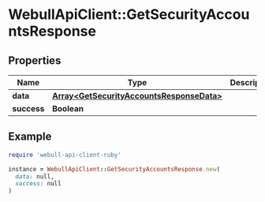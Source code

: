 # WebullApiClient::GetSecurityAccountsResponse

## Properties

| Name | Type | Description | Notes |
| ---- | ---- | ----------- | ----- |
| **data** | [**Array&lt;GetSecurityAccountsResponseData&gt;**](GetSecurityAccountsResponseData.md) |  | [optional] |
| **success** | **Boolean** |  | [optional] |

## Example

```ruby
require 'webull-api-client-ruby'

instance = WebullApiClient::GetSecurityAccountsResponse.new(
  data: null,
  success: null
)
```

